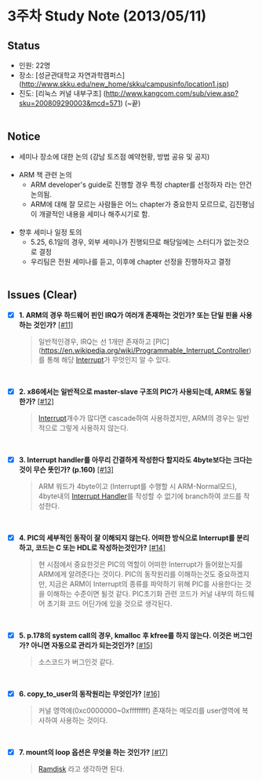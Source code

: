 # 3주차 Study Note (2013/05/11)

## Status
 - 인원: 22명
 - 장소: [성균관대학교 자연과학캠퍼스] (http://www.skku.edu/new_home/skku/campusinfo/location1.jsp)
 - 진도: [리눅스 커널 내부구조] (http://www.kangcom.com/sub/view.asp?sku=200809290003&mcd=571) (~끝) <br  /> <br  />

## Notice
 - 세미나 장소에 대한 논의 (강남 토즈점 예약현황, 방법 공유 및 공지) <br  /> <br  />
 - ARM 책 관련 논의
   - ARM developer's guide로 진행할 경우 특정 chapter를 선정하자 라는 안건 논의됨.
   - ARM에 대해 잘 모르는 사람들은 어느 chapter가 중요한지 모르므로, 김진평님이 개괄적인 내용을 세미나 해주시기로 함. <br  /> <br  />
 - 향후 세미나 일정 토의
   - 5.25, 6.1일의 경우, 외부 세미나가 진행되므로 해당일에는 스터디가 없는것으로 결정
   - 우리팀은 전원 세미나를 듣고, 이후에 chapter 선정을 진행하자고 결정  <br  /> <br  />


## Issues (Clear)
- [x] **1. ARM의 경우 하드웨어 핀인 IRQ가 여러개 존재하는 것인가? 또는 단일 핀을 사용하는 것인가?** [[#11]](https://github.com/arm10c/linux-stable/issues/11)
    > 일반적인경우, IRQ는 선 1개만 존재하고 [PIC] (https://en.wikipedia.org/wiki/Programmable_Interrupt_Controller)를 통해 해당 [Interrupt](https://en.wikipedia.org/wiki/Interrupt)가 무엇인지 알 수 있다.

  <br />
- [x] **2. x86에서는 일반적으로 master-slave 구조의 PIC가 사용되는데, ARM도 동일한가?** [[#12]](https://github.com/arm10c/linux-stable/issues/12)
    > [Interrupt](https://en.wikipedia.org/wiki/Interrupt)개수가 많다면 cascade하여 사용하겠지만, ARM의 경우는 일반적으로 그렇게 사용하지 않는다.

  <br />
- [x] **3. Interrupt handler를 아무리 간결하게 작성한다 할지라도 4byte보다는 크다는것이 무슨 뜻인가? (p.160)** [[#13]](https://github.com/arm10c/linux-stable/issues/13)
    > ARM 워드가 4byte이고 (Interrupt를 수행할 시 ARM-Normal모드), 
4byte내의 [Interrupt Handler](https://en.wikipedia.org/wiki/Interrupt_handler)를 작성할 수 없기에 branch하여 코드를 작성한다.

  <br />
- [x] **4. PIC의 세부적인 동작이 잘 이해되지 않는다. 어떠한 방식으로 Interrupt를 분리하고, 코드는 C 또는 HDL로 작성하는것인가?** 
[[#14]](https://github.com/arm10c/linux-stable/issues/14)
    > 현 시점에서 중요한것은 PIC의 역할이 어떠한 Interrupt가 들어왔는지를 ARM에게 알려준다는 것이다. PIC의 동작원리를 이해하는것도 중요하겠지만, 지금은 ARM이 Interrupt의 종류를 파악하기 위해 PIC를 사용한다는 것을 이해하는 수준이면 될것 같다. PIC초기화 관련 코드가 커널 내부의 하드웨어 초기화 코드 어딘가에 있을 것으로 생각된다. 

  <br />
- [x] **5. p.178의 system call의 경우, kmalloc 후 kfree를 하지 않는다. 이것은 버그인가? 아니면 자동으로 관리가 되는것인가?** 
[[#15]](https://github.com/arm10c/linux-stable/issues/15)
    > 소스코드가 버그인것 같다. 

  <br />
- [x] **6. copy_to_user의 동작원리는 무엇인가?** 
[[#16]](https://github.com/arm10c/linux-stable/issues/16)
    > 커널 영역에(0xc0000000~0xffffffff) 존재하는 메모리를 user영역에 복사하여 사용하는 것이다. 

  <br />
- [x] **7. mount의 loop 옵션은 무엇을 하는 것인가?** 
[[#17]](https://github.com/arm10c/linux-stable/issues/17)
    > [Ramdisk](https://en.wikipedia.org/wiki/RAM_drive) 라고 생각하면 된다.

  <br />
